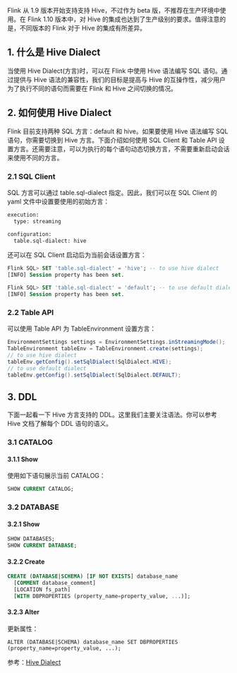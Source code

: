 Flink 从 1.9 版本开始支持支持 Hive，不过作为 beta 版，不推荐在生产环境中使用。在 Flink 1.10 版本中，对 Hive 的集成也达到了生产级别的要求。值得注意的是，不同版本的 Flink 对于 Hive 的集成有所差异。

## 1. 什么是 Hive Dialect

当使用 Hive Dialect(方言)时，可以在 Flink 中使用 Hive 语法编写 SQL 语句。通过提供与 Hive 语法的兼容性，我们的目标是提高与 Hive 的互操作性，减少用户为了执行不同的语句而需要在 Flink 和 Hive 之间切换的情况。

## 2. 如何使用 Hive Dialect

Flink 目前支持两种 SQL 方言：default 和 hive。如果要使用 Hive 语法编写 SQL 语句，你需要切换到 Hive 方言。下面介绍如何使用 SQL Client 和 Table API 设置方言。还需要注意，可以为执行的每个语句动态切换方言，不需要重新启动会话来使用不同的方言。

### 2.1 SQL Client

SQL 方言可以通过 table.sql-dialect 指定。因此，我们可以在 SQL Client 的 yaml 文件中设置要使用的初始方言：
```xml
execution:
  type: streaming

configuration:
  table.sql-dialect: hive
```
还可以在 SQL Client 启动后为当前会话设置方言：
```sql
Flink SQL> SET 'table.sql-dialect' = 'hive'; -- to use hive dialect
[INFO] Session property has been set.

Flink SQL> SET 'table.sql-dialect' = 'default'; -- to use default dialect
[INFO] Session property has been set.
```
### 2.2 Table API

可以使用 Table API 为 TableEnvironment 设置方言：
```java
EnvironmentSettings settings = EnvironmentSettings.inStreamingMode();
TableEnvironment tableEnv = TableEnvironment.create(settings);
// to use hive dialect
tableEnv.getConfig().setSqlDialect(SqlDialect.HIVE);
// to use default dialect
tableEnv.getConfig().setSqlDialect(SqlDialect.DEFAULT);
```

## 3. DDL

下面一起看一下 Hive 方言支持的 DDL。这里我们主要关注语法。你可以参考 Hive 文档了解每个 DDL 语句的语义。

### 3.1 CATALOG

#### 3.1.1 Show

使用如下语句展示当前 CATALOG：
```sql
SHOW CURRENT CATALOG;
```

### 3.2 DATABASE

#### 3.2.1 Show

```sql
SHOW DATABASES;
SHOW CURRENT DATABASE;
```

#### 3.2.2 Create

```sql
CREATE (DATABASE|SCHEMA) [IF NOT EXISTS] database_name
  [COMMENT database_comment]
  [LOCATION fs_path]
  [WITH DBPROPERTIES (property_name=property_value, ...)];
```
#### 3.2.3 Alter

更新属性：
```
ALTER (DATABASE|SCHEMA) database_name SET DBPROPERTIES (property_name=property_value, ...);
```




参考：[Hive Dialect](https://nightlies.apache.org/flink/flink-docs-release-1.14/docs/connectors/table/hive/hive_dialect/)
